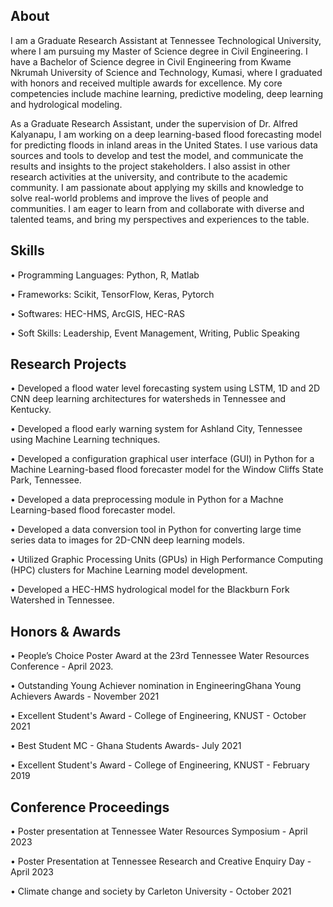 ## About
I am a Graduate Research Assistant at Tennessee Technological University, where I am pursuing my Master of Science degree in Civil Engineering. I have a Bachelor of Science degree in Civil Engineering from Kwame Nkrumah University of Science and Technology, Kumasi, where I graduated with honors and received multiple awards for excellence. My core competencies include machine learning, predictive modeling, deep learning and hydrological modeling.

As a Graduate Research Assistant, under the supervision of Dr. Alfred Kalyanapu, I am working on a deep learning-based flood forecasting model for predicting floods in inland areas in the United States. I use various data sources and tools to develop and test the model, and communicate the results and insights to the project stakeholders. I also assist in other research activities at the university, and contribute to the academic community. I am passionate about applying my skills and knowledge to solve real-world problems and improve the lives of people and communities. I am eager to learn from and collaborate with diverse and talented teams, and bring my perspectives and experiences to the table.

## Skills
• Programming Languages: Python, R, Matlab

• Frameworks: Scikit, TensorFlow, Keras, Pytorch

• Softwares: HEC-HMS, ArcGIS, HEC-RAS

• Soft Skills: Leadership, Event Management, Writing, Public Speaking

## Research Projects
• Developed a flood water level forecasting system using LSTM, 1D and 2D CNN deep learning architectures for watersheds in Tennessee and Kentucky.

• Developed a flood early warning system for Ashland City, Tennessee using Machine Learning techniques.

• Developed a configuration graphical user interface (GUI) in Python for a Machine Learning-based flood forecaster model for the Window Cliffs State Park, Tennessee.

• Developed a data preprocessing module in Python for a Machne Learning-based flood forecaster model.

• Developed a data conversion tool in Python for converting large time series data to images for 2D-CNN deep learning models.

• Utilized Graphic Processing Units (GPUs) in High Performance Computing (HPC) clusters for Machine Learning model development.

• Developed a HEC-HMS hydrological model for the Blackburn Fork Watershed in Tennessee.

## Honors & Awards
• People’s Choice Poster Award at the 23rd Tennessee Water Resources Conference - April 2023. 

• Outstanding Young Achiever nomination in EngineeringGhana Young Achievers Awards - November 2021

• Excellent Student's Award - College of Engineering, KNUST - October 2021

• Best Student MC - Ghana Students Awards- July 2021

• Excellent Student's Award - College of Engineering, KNUST - February 2019

## Conference Proceedings
• Poster presentation at Tennessee Water Resources Symposium - April 2023 

• Poster Presentation at Tennessee Research and Creative Enquiry Day - April 2023

• Climate change and society by Carleton University - October 2021
